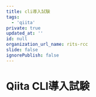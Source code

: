 ```yaml
---
title: cli導入試験
tags:
  - 'qiita'
private: true
updated_at: ''
id: null
organization_url_name: rits-rcc
slide: false
ignorePublish: false
---
```

# Qiita CLI導入試験

